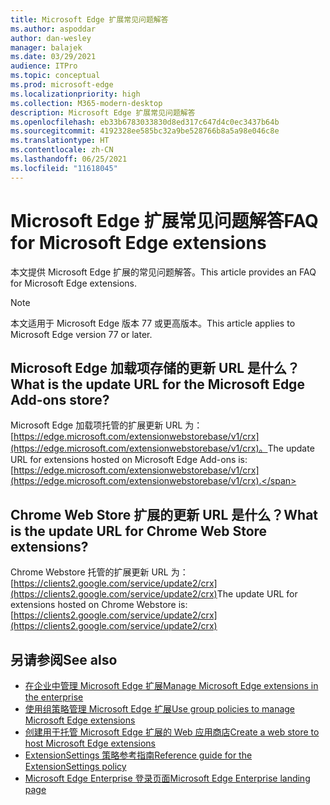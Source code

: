 ```yaml
---
title: Microsoft Edge 扩展常见问题解答
ms.author: aspoddar
author: dan-wesley
manager: balajek
ms.date: 03/29/2021
audience: ITPro
ms.topic: conceptual
ms.prod: microsoft-edge
ms.localizationpriority: high
ms.collection: M365-modern-desktop
description: Microsoft Edge 扩展常见问题解答
ms.openlocfilehash: eb33b6783033830d8ed317c647d4c0ec3437b64b
ms.sourcegitcommit: 4192328ee585bc32a9be528766b8a5a98e046c8e
ms.translationtype: HT
ms.contentlocale: zh-CN
ms.lasthandoff: 06/25/2021
ms.locfileid: "11618045"
---
```

# <a name="faq-for-microsoft-edge-extensions"></a><span data-ttu-id="479f2-103">Microsoft Edge 扩展常见问题解答</span><span class="sxs-lookup"><span data-stu-id="479f2-103">FAQ for Microsoft Edge extensions</span></span>

<span data-ttu-id="479f2-104">本文提供 Microsoft Edge 扩展的常见问题解答。</span><span class="sxs-lookup"><span data-stu-id="479f2-104">This article provides an FAQ for Microsoft Edge extensions.</span></span>

> [!NOTE]
> <span data-ttu-id="479f2-105">本文适用于 Microsoft Edge 版本 77 或更高版本。</span><span class="sxs-lookup"><span data-stu-id="479f2-105">This article applies to Microsoft Edge version 77 or later.</span></span>

## <a name="what-is-the-update-url-for-the-microsoft-edge-add-ons-store"></a><span data-ttu-id="479f2-106">Microsoft Edge 加载项存储的更新 URL 是什么？</span><span class="sxs-lookup"><span data-stu-id="479f2-106">What is the update URL for the Microsoft Edge Add-ons store?</span></span>

<span data-ttu-id="479f2-107">Microsoft Edge 加载项托管的扩展更新 URL 为：[https://edge.microsoft.com/extensionwebstorebase/v1/crx](https://edge.microsoft.com/extensionwebstorebase/v1/crx)。</span><span class="sxs-lookup"><span data-stu-id="479f2-107">The update URL for extensions hosted on Microsoft Edge Add-ons is: [https://edge.microsoft.com/extensionwebstorebase/v1/crx](https://edge.microsoft.com/extensionwebstorebase/v1/crx).</span></span>

## <a name="what-is-the-update-url-for-chrome-web-store-extensions"></a><span data-ttu-id="479f2-108">Chrome Web Store 扩展的更新 URL 是什么？</span><span class="sxs-lookup"><span data-stu-id="479f2-108">What is the update URL for Chrome Web Store extensions?</span></span>

<span data-ttu-id="479f2-109">Chrome Webstore 托管的扩展更新 URL 为：[https://clients2.google.com/service/update2/crx](https://clients2.google.com/service/update2/crx)</span><span class="sxs-lookup"><span data-stu-id="479f2-109">The update URL for extensions hosted on Chrome Webstore is: [https://clients2.google.com/service/update2/crx](https://clients2.google.com/service/update2/crx)</span></span>

## <a name="see-also"></a><span data-ttu-id="479f2-110">另请参阅</span><span class="sxs-lookup"><span data-stu-id="479f2-110">See also</span></span>

- [<span data-ttu-id="479f2-111">在企业中管理 Microsoft Edge 扩展</span><span class="sxs-lookup"><span data-stu-id="479f2-111">Manage Microsoft Edge extensions in the enterprise</span></span>](microsoft-edge-manage-extensions.md)
- [<span data-ttu-id="479f2-112">使用组策略管理 Microsoft Edge 扩展</span><span class="sxs-lookup"><span data-stu-id="479f2-112">Use group policies to manage Microsoft Edge extensions</span></span>](microsoft-edge-manage-extensions-policies.md)
- [<span data-ttu-id="479f2-113">创建用于托管 Microsoft Edge 扩展的 Web 应用商店</span><span class="sxs-lookup"><span data-stu-id="479f2-113">Create a web store to host Microsoft Edge extensions</span></span>](microsoft-edge-manage-extensions-webstore.md)
- [<span data-ttu-id="479f2-114">ExtensionSettings 策略参考指南</span><span class="sxs-lookup"><span data-stu-id="479f2-114">Reference guide for the ExtensionSettings policy</span></span>](microsoft-edge-manage-extensions-ref-guide.md)
- [<span data-ttu-id="479f2-115">Microsoft Edge Enterprise 登录页面</span><span class="sxs-lookup"><span data-stu-id="479f2-115">Microsoft Edge Enterprise landing page</span></span>](https://aka.ms/EdgeEnterprise)
